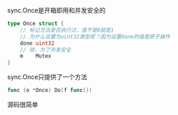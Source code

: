 sync.Once是开箱即用和并发安全的

```go
type Once struct {
    // 标记方法是否执行过，值不是0就是1
    // 为什么设置为uint32类型呢？因为设置done的值是原子操作
    done uint32
    // 锁，为了并发安全
    m    Mutex
}
```

sync.Once只提供了一个方法

```go
func (o *Once) Do(f func())
```

源码很简单

```go

```
